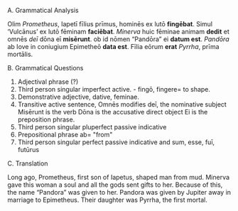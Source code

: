 A. Grammatical Analysis

Olim *Prometheus*, Iapetī fīlius prīmus, hominēs ex lutō **fingēbat**. Simul ‘Vulcānus’ ex lutō fēminam **faciēbat**. *Minerva* huic fēminae animam **dedit** et omnēs *deī* dōna eī **misērunt**. ob id nōmen “Pandōra” ei **datum est**. *Pandōra* ab Iove in coniugium Epimetheō **data est**. Fīlia eōrum **erat** *Pyrrha*, prīma mortālis.

B. Grammatical Questions
1. Adjectival phrase (?)
2. Third person singular imperfect active.   - fingō, fingere=  to shape.
3. Demonstrative adjective, dative, feminae.
4. Transitive active sentence, 
  Omnēs modifies deī, the nominative subject 
  Misērunt is the verb
  Dōna is the accusative direct object
  Ei is the preposition phrase. 
5. Third person singular pluperfect passive indicative
6. Prepositional phrase ab= "from"
7. Third person singular perfect passive indicative and   sum, esse, fuī, futūrus

C. Translation

Long ago, Prometheus, first son of Iapetus, shaped man from mud. Minerva gave this woman a soul and all the gods sent gifts to her. Because of this, the name “Pandora” was given to her. Pandora was given by Jupiter away in marriage to Epimetheus. Their daughter was Pyrrha, the first mortal.
